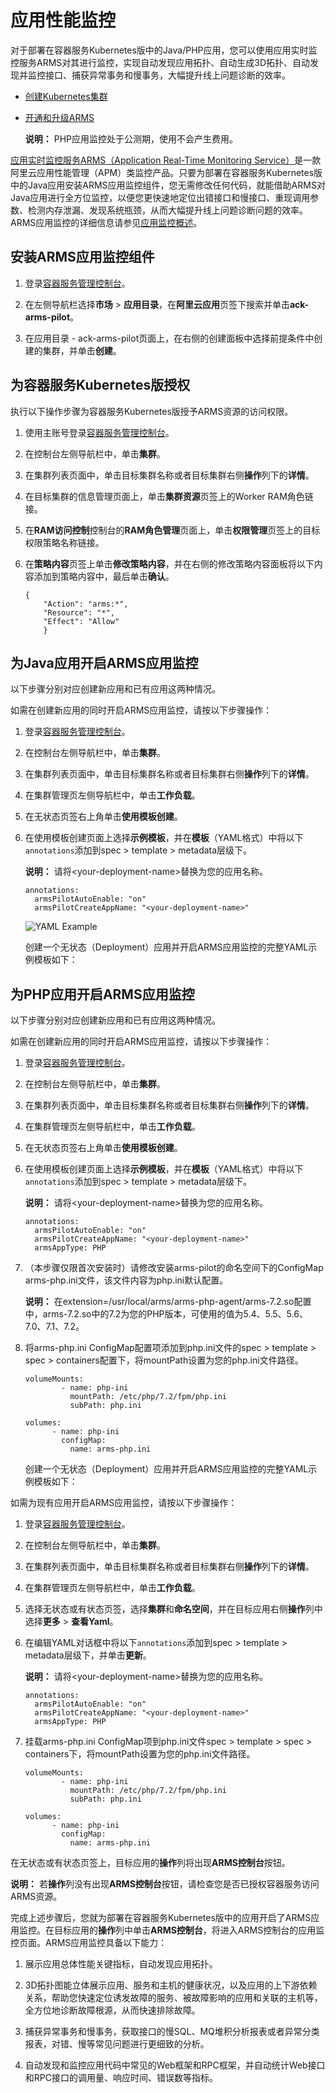 # 应用性能监控

对于部署在容器服务Kubernetes版中的Java/PHP应用，您可以使用应用实时监控服务ARMS对其进行监控，实现自动发现应用拓扑、自动生成3D拓扑、自动发现并监控接口、捕获异常事务和慢事务，大幅提升线上问题诊断的效率。

-   [创建Kubernetes集群]()
-   [开通和升级ARMS](/cn.zh-CN/快速入门/开通和升级ARMS.md)

    **说明：** PHP应用监控处于公测期，使用不会产生费用。


[应用实时监控服务ARMS（Application Real-Time Monitoring Service）](/cn.zh-CN/产品简介/什么是应用实时监控服务ARMS？.md)是一款阿里云应用性能管理（APM）类监控产品。只要为部署在容器服务Kubernetes版中的Java应用安装ARMS应用监控组件，您无需修改任何代码，就能借助ARMS对Java应用进行全方位监控，以便您更快速地定位出错接口和慢接口、重现调用参数、检测内存泄漏、发现系统瓶颈，从而大幅提升线上问题诊断问题的效率。ARMS应用监控的详细信息请参见[应用监控概述](/cn.zh-CN/应用监控/应用监控概述.md)。

## 安装ARMS应用监控组件

1.  登录[容器服务管理控制台](https://cs.console.aliyun.com)。

2.  在左侧导航栏选择**市场** \> **应用目录**，在**阿里云应用**页签下搜索并单击**ack-arms-pilot**。

3.  在应用目录 - ack-arms-pilot页面上，在右侧的创建面板中选择前提条件中创建的集群，并单击**创建**。


## 为容器服务Kubernetes版授权

执行以下操作步骤为容器服务Kubernetes版授予ARMS资源的访问权限。

1.  使用主账号登录[容器服务管理控制台](https://cs.console.aliyun.com)。

2.  在控制台左侧导航栏中，单击**集群**。

3.  在集群列表页面中，单击目标集群名称或者目标集群右侧**操作**列下的**详情**。

4.  在目标集群的信息管理页面上，单击**集群资源**页签上的Worker RAM角色链接。

5.  在**RAM访问控制**控制台的**RAM角色管理**页面上，单击**权限管理**页签上的目标权限策略名称链接。

6.  在**策略内容**页签上单击**修改策略内容**，并在右侧的修改策略内容面板将以下内容添加到策略内容中，最后单击**确认**。

    ```
    {
        "Action": "arms:*",
        "Resource": "*",  
        "Effect": "Allow"
        }   
    ```


## 为Java应用开启ARMS应用监控

以下步骤分别对应创建新应用和已有应用这两种情况。

如需在创建新应用的同时开启ARMS应用监控，请按以下步骤操作：

1.  登录[容器服务管理控制台](https://cs.console.aliyun.com)。

2.  在控制台左侧导航栏中，单击**集群**。

3.  在集群列表页面中，单击目标集群名称或者目标集群右侧**操作**列下的**详情**。

4.  在集群管理页左侧导航栏中，单击**工作负载**。

5.  在无状态页签右上角单击**使用模板创建**。

6.  在使用模板创建页面上选择**示例模板**，并在**模板**（YAML格式）中将以下`annotations`添加到spec \> template \> metadata层级下。

    **说明：** 请将<your-deployment-name\>替换为您的应用名称。

    ```
    annotations:
      armsPilotAutoEnable: "on"
      armsPilotCreateAppName: "<your-deployment-name>"                                
    ```

    ![YAML Example](https://static-aliyun-doc.oss-accelerate.aliyuncs.com/assets/img/zh-CN/0446760061/p53707.png)

    创建一个无状态（Deployment）应用并开启ARMS应用监控的完整YAML示例模板如下：


## 为PHP应用开启ARMS应用监控

以下步骤分别对应创建新应用和已有应用这两种情况。

如需在创建新应用的同时开启ARMS应用监控，请按以下步骤操作：

1.  登录[容器服务管理控制台](https://cs.console.aliyun.com)。

2.  在控制台左侧导航栏中，单击**集群**。

3.  在集群列表页面中，单击目标集群名称或者目标集群右侧**操作**列下的**详情**。

4.  在集群管理页左侧导航栏中，单击**工作负载**。

5.  在无状态页签右上角单击**使用模板创建**。

6.  在使用模板创建页面上选择**示例模板**，并在**模板**（YAML格式）中将以下`annotations`添加到spec \> template \> metadata层级下。

    **说明：** 请将<your-deployment-name\>替换为您的应用名称。

    ```
    annotations:
      armsPilotAutoEnable: "on"
      armsPilotCreateAppName: "<your-deployment-name>"
      armsAppType: PHP                                
    ```

7.  （本步骤仅限首次安装时）请修改安装arms-pilot的命名空间下的ConfigMap arms-php.ini文件，该文件内容为php.ini默认配置。

    **说明：** 在extension=/usr/local/arms/arms-php-agent/arms-7.2.so配置中，arms-7.2.so中的7.2为您的PHP版本，可使用的值为5.4、5.5、5.6、7.0、7.1、7.2。

8.  将arms-php.ini ConfigMap配置项添加到php.ini文件的spec \> template \> spec \> containers配置下，将mountPath设置为您的php.ini文件路径。

    ```
    volumeMounts:
            - name: php-ini
              mountPath: /etc/php/7.2/fpm/php.ini
              subPath: php.ini
    ```

    ```
    volumes:
          - name: php-ini
            configMap:
              name: arms-php.ini
    ```

    创建一个无状态（Deployment）应用并开启ARMS应用监控的完整YAML示例模板如下：


如需为现有应用开启ARMS应用监控，请按以下步骤操作：

1.  登录[容器服务管理控制台](https://cs.console.aliyun.com)。

2.  在控制台左侧导航栏中，单击**集群**。

3.  在集群列表页面中，单击目标集群名称或者目标集群右侧**操作**列下的**详情**。

4.  在集群管理页左侧导航栏中，单击**工作负载**。

5.  选择无状态或有状态页签，选择**集群**和**命名空间**，并在目标应用右侧**操作**列中选择**更多** \> **查看Yaml**。

6.  在编辑YAML对话框中将以下`annotations`添加到spec \> template \> metadata层级下，并单击**更新**。

    **说明：** 请将<your-deployment-name\>替换为您的应用名称。

    ```
    annotations:
      armsPilotAutoEnable: "on"
      armsPilotCreateAppName: "<your-deployment-name>"
      armsAppType: PHP                                
    ```

7.  挂载arms-php.ini ConfigMap项到php.ini文件spec \> template \> spec \> containers下，将mountPath设置为您的php.ini文件路径。

    ```
    volumeMounts:
            - name: php-ini
              mountPath: /etc/php/7.2/fpm/php.ini
              subPath: php.ini
    ```

    ```
    volumes:
          - name: php-ini
            configMap:
              name: arms-php.ini
    ```


在无状态或有状态页签上，目标应用的**操作**列将出现**ARMS控制台**按钮。

**说明：** 若**操作**列没有出现**ARMS控制台**按钮，请检查您是否已授权容器服务访问ARMS资源。

完成上述步骤后，您就为部署在容器服务Kubernetes版中的应用开启了ARMS应用监控。在目标应用的**操作**列中单击**ARMS控制台**，将进入ARMS控制台的应用监控页面。ARMS应用监控具备以下能力：

1. 展示应用总体性能关键指标，自动发现应用拓扑。

2. 3D拓扑图能立体展示应用、服务和主机的健康状况，以及应用的上下游依赖关系，帮助您快速定位诱发故障的服务、被故障影响的应用和关联的主机等，全方位地诊断故障根源，从而快速排除故障。

3. 捕获异常事务和慢事务，获取接口的慢SQL、MQ堆积分析报表或者异常分类报表，对错、慢等常见问题进行更细致的分析。

4. 自动发现和监控应用代码中常见的Web框架和RPC框架，并自动统计Web接口和RPC接口的调用量、响应时间、错误数等指标。


